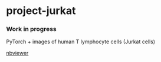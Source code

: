 # project-jurkat
### Work in progress
PyTorch + images of human T lymphocyte cells (Jurkat cells)

[nbviewer](https://nbviewer.jupyter.org/github/Mainakdeb/project-jurkat/blob/main/project-jurkat.ipynb)
